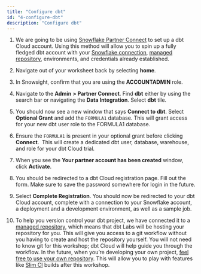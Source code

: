 ```yaml
---
title: "Configure dbt" 
id: "4-configure-dbt"
description: "Configure dbt"
---
```


1. We are going to be using [Snowflake Partner Connect](https://docs.snowflake.com/en/user-guide/ecosystem-partner-connect.html) to set up a dbt Cloud account. Using this method will allow you to spin up a fully fledged dbt account with your [Snowflake connection](/docs/cloud/connect-data-platform/connect-snowflake), [managed repository](/docs/collaborate/git/managed-repository), environments, and credentials already established.
2. Navigate out of your worksheet back by selecting **home**.
3. In Snowsight, confirm that you are using the **ACCOUNTADMIN** role.
4. Navigate to the **Admin** **> Partner Connect**. Find **dbt** either by using the search bar or navigating the **Data Integration**. Select **dbt** tile.
    <Lightbox src="/img/guides/dbt-ecosystem/dbt-python-snowpark/4-configure-dbt/1-open-partner-connect.png" title="Open Partner Connect"/>
5. You should now see a new window that says **Connect to dbt**. Select **Optional Grant** and add the `FORMULA1` database. This will grant access for your new dbt user role to the FORMULA1 database.
    <Lightbox src="/img/guides/dbt-ecosystem/dbt-python-snowpark/4-configure-dbt/2-partner-connect-optional-grant.png" title="Partner Connect Optional Grant"/>

6. Ensure the `FORMULA1` is present in your optional grant before clicking **Connect**.  This will create a dedicated dbt user, database, warehouse, and role for your dbt Cloud trial.

    <Lightbox src="/img/guides/dbt-ecosystem/dbt-python-snowpark/4-configure-dbt/3-connect-to-dbt.png" title="Connect to dbt"/>

7. When you see the **Your partner account has been created** window, click **Activate**.

8. You should be redirected to a dbt Cloud registration page. Fill out the form. Make sure to save the password somewhere for login in the future. 

    <Lightbox src="/img/guides/dbt-ecosystem/dbt-python-snowpark/4-configure-dbt/4-dbt-cloud-sign-up.png" title="dbt Cloud sign up"/>

9. Select **Complete Registration**. You should now be redirected to your dbt Cloud account, complete with a connection to your Snowflake account, a deployment and a development environment, as well as a sample job.

10. To help you version control your dbt project, we have connected it to a [managed repository](/docs/collaborate/git/managed-repository), which means that dbt Labs will be hosting your repository for you. This will give you access to a git workflow without you having to create and host the repository yourself. You will not need to know git for this workshop; dbt Cloud will help guide you through the workflow. In the future, when you’re developing your own project, [feel free to use your own repository](/docs/cloud/git/connect-github). This will allow you to play with features like [Slim CI](/docs/deploy/cloud-ci-job#configuring-a-slim-ci-job) builds after this workshop.
